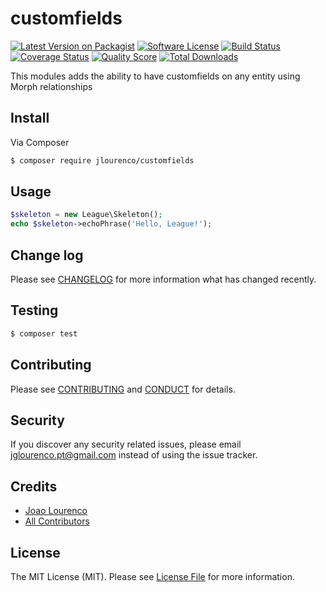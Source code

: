 # customfields

[![Latest Version on Packagist][ico-version]][link-packagist]
[![Software License][ico-license]](LICENSE.md)
[![Build Status][ico-travis]][link-travis]
[![Coverage Status][ico-scrutinizer]][link-scrutinizer]
[![Quality Score][ico-code-quality]][link-code-quality]
[![Total Downloads][ico-downloads]][link-downloads]

This modules adds the ability to have customfields on any entity using Morph relationships

## Install

Via Composer

``` bash
$ composer require jlourenco/customfields
```

## Usage

``` php
$skeleton = new League\Skeleton();
echo $skeleton->echoPhrase('Hello, League!');
```

## Change log

Please see [CHANGELOG](CHANGELOG.md) for more information what has changed recently.

## Testing

``` bash
$ composer test
```

## Contributing

Please see [CONTRIBUTING](CONTRIBUTING.md) and [CONDUCT](CONDUCT.md) for details.

## Security

If you discover any security related issues, please email jglourenco.pt@gmail.com instead of using the issue tracker.

## Credits

- [Joao Lourenco][link-author]
- [All Contributors][link-contributors]

## License

The MIT License (MIT). Please see [License File](LICENSE.md) for more information.

[ico-version]: https://img.shields.io/packagist/v/jlourenco/customfields.svg?style=flat-square
[ico-license]: https://img.shields.io/badge/license-MIT-brightgreen.svg?style=flat-square
[ico-travis]: https://img.shields.io/travis/jlourenco/customfields/master.svg?style=flat-square
[ico-scrutinizer]: https://img.shields.io/scrutinizer/coverage/g/jlourenco/customfields.svg?style=flat-square
[ico-code-quality]: https://img.shields.io/scrutinizer/g/jlourenco/customfields.svg?style=flat-square
[ico-downloads]: https://img.shields.io/packagist/dt/jlourenco/customfields.svg?style=flat-square

[link-packagist]: https://packagist.org/packages/jlourenco/customfields
[link-travis]: https://travis-ci.org/joaogl/customfields
[link-scrutinizer]: https://scrutinizer-ci.com/g/joaogl/customfields/code-structure
[link-code-quality]: https://scrutinizer-ci.com/g/joaogl/customfields
[link-downloads]: https://packagist.org/packages/jlourenco/customfields
[link-author]: https://github.com/joaogl
[link-contributors]: ../../contributors
